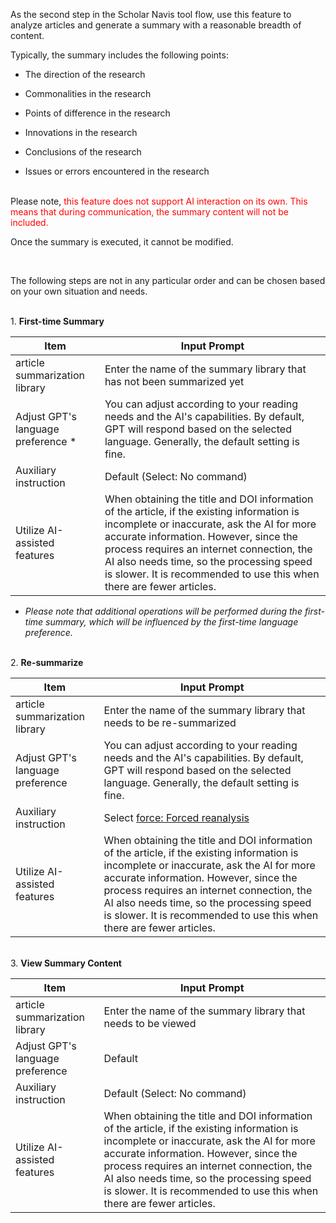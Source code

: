 

As the second step in the Scholar Navis tool flow, use this feature to analyze articles and generate a summary with a reasonable breadth of content.

Typically, the summary includes the following points:

- The direction of the research

- Commonalities in the research

- Points of difference in the research

- Innovations in the research

- Conclusions of the research

- Issues or errors encountered in the research

<br>Please note, <font color=red>this feature does not support AI interaction on its own. This means that during communication, the summary content will not be included.</font>

Once the summary is executed, it cannot be modified.

<br>

The following steps are not in any particular order and can be chosen based on your own situation and needs.

<br>1. **First-time Summary**

| Item                               | Input Prompt                                                                                                                                                                                                                                                                                                                                        |
| ---------------------------------- | --------------------------------------------------------------------------------------------------------------------------------------------------------------------------------------------------------------------------------------------------------------------------------------------------------------------------------------------------- |
| article summarization library      | Enter the name of the summary library that has not been summarized yet                                                                                                                                                                                                                                                                              |
| Adjust GPT's language preference * | You can adjust according to your reading needs and the AI's capabilities. By default, GPT will respond based on the selected language. Generally, the default setting is fine.                                                                                                                                                                      |
| Auxiliary instruction              | Default (Select: No command)                                                                                                                                                                                                                                                                                                                        |
| Utilize AI-assisted features       | When obtaining the title and DOI information of the article, if the existing information is incomplete or inaccurate, ask the AI for more accurate information. However, since the process requires an internet connection, the AI also needs time, so the processing speed is slower. It is recommended to use this when there are fewer articles. |

- *Please note that additional operations will be performed during the first-time summary, which will be influenced by the first-time language preference.*

<br>2. **Re-summarize**

| Item                             | Input Prompt                                                                                                                                                                                                                                                                                                                                        |
| -------------------------------- | --------------------------------------------------------------------------------------------------------------------------------------------------------------------------------------------------------------------------------------------------------------------------------------------------------------------------------------------------- |
| article summarization library    | Enter the name of the summary library that needs to be re-summarized                                                                                                                                                                                                                                                                                |
| Adjust GPT's language preference | You can adjust according to your reading needs and the AI's capabilities. By default, GPT will respond based on the selected language. Generally, the default setting is fine.                                                                                                                                                                      |
| Auxiliary instruction            | Select <u>force: Forced reanalysis</u>                                                                                                                                                                                                                                                                                                              |
| Utilize AI-assisted features     | When obtaining the title and DOI information of the article, if the existing information is incomplete or inaccurate, ask the AI for more accurate information. However, since the process requires an internet connection, the AI also needs time, so the processing speed is slower. It is recommended to use this when there are fewer articles. |

<br>3. **View Summary Content**

| Item                             | Input Prompt                                                                                                                                                                                                                                                                                                                                        |
| -------------------------------- | --------------------------------------------------------------------------------------------------------------------------------------------------------------------------------------------------------------------------------------------------------------------------------------------------------------------------------------------------- |
| article summarization library    | Enter the name of the summary library that needs to be viewed                                                                                                                                                                                                                                                                                       |
| Adjust GPT's language preference | Default                                                                                                                                                                                                                                                                                                                                             |
| Auxiliary instruction            | Default (Select: No command)                                                                                                                                                                                                                                                                                                                        |
| Utilize AI-assisted features     | When obtaining the title and DOI information of the article, if the existing information is incomplete or inaccurate, ask the AI for more accurate information. However, since the process requires an internet connection, the AI also needs time, so the processing speed is slower. It is recommended to use this when there are fewer articles. |
